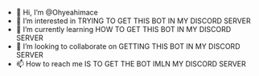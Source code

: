 - 👋 Hi, I’m @Ohyeahimace
- 👀 I’m interested in TRYING TO GET THIS BOT IN MY DISCORD SERVER
- 🌱 I’m currently learning HOW TO GET THIS BOT IN MY DISCORD SERVER
- 💞️ I’m looking to collaborate on GETTING THIS BOT IN MY DISCORD SERVER
- 📫 How to reach me IS TO GET THE BOT IMLN MY DISCORD SERVER

<!---
Ohyeahimace/Ohyeahimace is a ✨ special ✨ repository because its `README.md` (this file) appears on your GitHub profile.
You can click the Preview link to take a look at your changes.
--->
